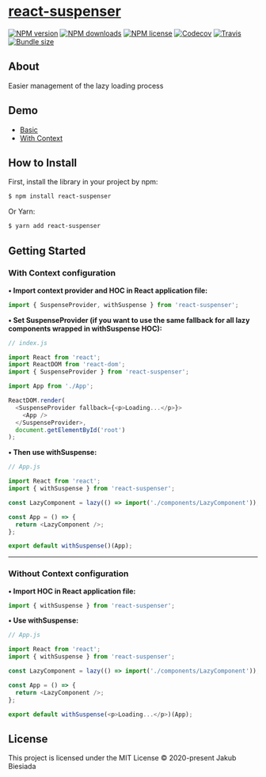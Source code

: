 # [react-suspenser](https://github.com/JB1905/react-suspenser)

[![NPM version](https://img.shields.io/npm/v/react-suspenser?style=flat-square)](https://www.npmjs.com/package/react-suspenser)
[![NPM downloads](https://img.shields.io/npm/dm/react-suspenser?style=flat-square)](https://www.npmjs.com/package/react-suspenser)
[![NPM license](https://img.shields.io/npm/l/react-suspenser?style=flat-square)](https://www.npmjs.com/package/react-suspenser)
[![Codecov](https://img.shields.io/codecov/c/github/JB1905/react-suspenser?style=flat-square)](https://codecov.io/gh/JB1905/react-suspenser)
[![Travis](https://img.shields.io/travis/JB1905/react-suspenser/master?style=flat-square)](https://travis-ci.org/JB1905/react-suspenser)
[![Bundle size](https://img.shields.io/bundlephobia/min/react-suspenser?style=flat-square)](https://bundlephobia.com/result?p=react-suspenser)

## About

Easier management of the lazy loading process

## Demo

- [Basic](https://codesandbox.io/s/basic-demo-smd9i)
- [With Context](https://codesandbox.io/s/provider-demo-9nvo0)

## How to Install

First, install the library in your project by npm:

```sh
$ npm install react-suspenser
```

Or Yarn:

```sh
$ yarn add react-suspenser
```

## Getting Started

### With Context configuration

**• Import context provider and HOC in React application file:**

```js
import { SuspenseProvider, withSuspense } from 'react-suspenser';
```

**• Set SuspenseProvider (if you want to use the same fallback for all lazy components wrapped in withSuspense HOC):**

```js
// index.js

import React from 'react';
import ReactDOM from 'react-dom';
import { SuspenseProvider } from 'react-suspenser';

import App from './App';

ReactDOM.render(
  <SuspenseProvider fallback={<p>Loading...</p>}>
    <App />
  </SuspenseProvider>,
  document.getElementById('root')
);
```

**• Then use withSuspense:**

```js
// App.js

import React from 'react';
import { withSuspense } from 'react-suspenser';

const LazyComponent = lazy(() => import('./components/LazyComponent'));

const App = () => {
  return <LazyComponent />;
};

export default withSuspense()(App);
```

---

### Without Context configuration

**• Import HOC in React application file:**

```js
import { withSuspense } from 'react-suspenser';
```

**• Use withSuspense:**

```js
// App.js

import React from 'react';
import { withSuspense } from 'react-suspenser';

const LazyComponent = lazy(() => import('./components/LazyComponent'));

const App = () => {
  return <LazyComponent />;
};

export default withSuspense(<p>Loading...</p>)(App);
```

## License

This project is licensed under the MIT License © 2020-present Jakub Biesiada
